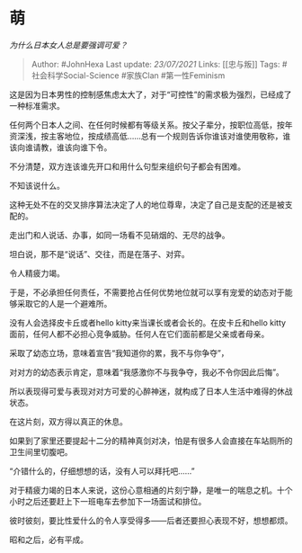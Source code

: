 # 萌
*为什么日本女人总是要强调可爱？*

> Author: #JohnHexa
Last update: *23/07/2021* 
Links: [[忠与叛]] 
Tags:  #社会科学Social-Science #家族Clan #第一性Feminism  



这是因为日本男性的控制感焦虑太大了，对于“可控性”的需求极为强烈，已经成了一种标准需求。

任何两个日本人之间、在任何时候都有等级关系。按父子辈分，按职位高低，按年资深浅，按主客地位，按成绩高低……总有一个规则告诉你谁该对谁使用敬称，谁该向谁请教，谁该向谁下令。

不分清楚，双方连该谁先开口和用什么句型来组织句子都会有困难。

不知该说什么。

这种无处不在的交叉排序算法决定了人的地位尊卑，决定了自己是支配的还是被支配的。

走出门和人说话、办事，如同一场看不见硝烟的、无尽的战争。

坦白说，那不是“说话”、交往，而是在落子、对弈。

令人精疲力竭。

于是，不必承担任何责任，不需要抢占任何优势地位就可以享有宠爱的幼态对于能够采取它的人是一个避难所。

没有人会选择皮卡丘或者hello kitty来当课长或者会长的。在皮卡丘和hello kitty面前，任何人都不必担心竞争威胁。任何人在它们面前都是父亲或者母亲。

采取了幼态立场，意味着宣告“我知道你的累，我不与你争夺”，

对对方的幼态表示肯定，意味着“我感激你不与我争夺，我必不令你因此后悔”。

所以表现得可爱与表现对对方可爱的心醉神迷，就构成了日本人生活中难得的休战状态。

在这片刻，双方得以真正的休息。

如果到了家里还要提起十二分的精神真剑对决，怕是有很多人会直接在车站厕所的卫生间里切腹吧。

“介错什么的，仔细想想的话，没有人可以拜托吧……”

对于精疲力竭的日本人来说，这份心意相通的片刻宁静，是唯一的喘息之机。十个小时之后还要赶上下一班电车去参加下一场面试和排位。

彼时彼刻，要比性爱什么的令人享受得多——后者还要担心表现不好，想想都烦。

  


昭和之后，必有平成。



